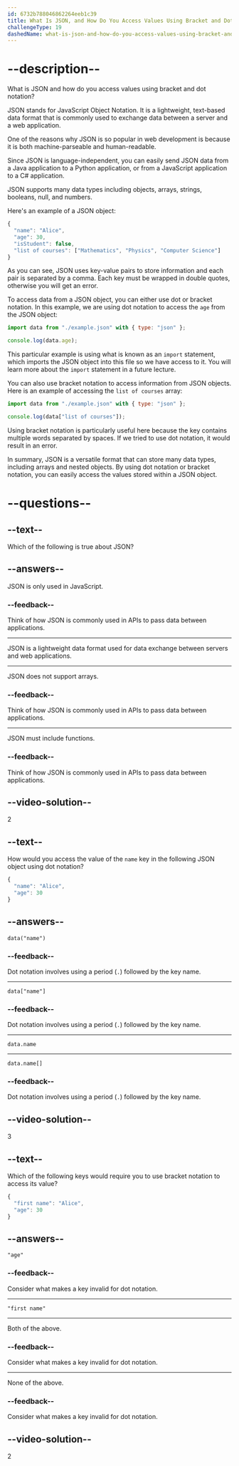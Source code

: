 ```yaml
---
id: 6732b788046862264eeb1c39
title: What Is JSON, and How Do You Access Values Using Bracket and Dot Notation?
challengeType: 19
dashedName: what-is-json-and-how-do-you-access-values-using-bracket-and-dot-notation
---
```


# --description--

What is JSON and how do you access values using bracket and dot notation?

JSON stands for JavaScript Object Notation. It is a lightweight, text-based data format that is commonly used to exchange data between a server and a web application. 

One of the reasons why JSON is so popular in web development is because it is both machine-parseable and human-readable.   

Since JSON is language-independent, you can easily send JSON data from a Java application to a Python application, or from a JavaScript application to a C# application.

JSON supports many data types including objects, arrays, strings, booleans, null, and numbers. 

Here's an example of a JSON object:

```js
{
  "name": "Alice",
  "age": 30,
  "isStudent": false,
  "list of courses": ["Mathematics", "Physics", "Computer Science"]
}
```

As you can see, JSON uses key-value pairs to store information and each pair is separated by a comma. Each key must be wrapped in double quotes, otherwise you will get an error.

To access data from a JSON object, you can either use dot or bracket notation. In this example, we are using dot notation to access the `age` from the JSON object:

```js
import data from "./example.json" with { type: "json" };

console.log(data.age);
```

This particular example is using what is known as an `import` statement, which imports the JSON object into this file so we have access to it. You will learn more about the `import` statement in a future lecture.

You can also use bracket notation to access information from JSON objects. Here is an example of accessing the `list of courses` array:

```js
import data from "./example.json" with { type: "json" };

console.log(data["list of courses"]);
```

Using bracket notation is particularly useful here because the key contains multiple words separated by spaces. If we tried to use dot notation, it would result in an error.

In summary, JSON is a versatile format that can store many data types, including arrays and nested objects. By using dot notation or bracket notation, you can easily access the values stored within a JSON object.

# --questions--

## --text--

Which of the following is true about JSON?

## --answers--

JSON is only used in JavaScript.

### --feedback--

Think of how JSON is commonly used in APIs to pass data between applications.

---

JSON is a lightweight data format used for data exchange between servers and web applications.

---

JSON does not support arrays.

### --feedback--

Think of how JSON is commonly used in APIs to pass data between applications.

---

JSON must include functions.

### --feedback--

Think of how JSON is commonly used in APIs to pass data between applications.

## --video-solution--

2

## --text--

How would you access the value of the `name` key in the following JSON object using dot notation?

```js
{
  "name": "Alice",
  "age": 30
}
```

## --answers--

`data("name")`

### --feedback--

Dot notation involves using a period (`.`) followed by the key name.

---

`data["name"]`

### --feedback--

Dot notation involves using a period (`.`) followed by the key name.

---

`data.name`

---

`data.name[]`

### --feedback--

Dot notation involves using a period (`.`) followed by the key name.

## --video-solution--

3

## --text--

Which of the following keys would require you to use bracket notation to access its value?

```js
{
  "first name": "Alice",
  "age": 30
}
```

## --answers--

`"age"`

### --feedback--

Consider what makes a key invalid for dot notation.

---

`"first name"`

---

Both of the above.

### --feedback--

Consider what makes a key invalid for dot notation.

---

None of the above.

### --feedback--

Consider what makes a key invalid for dot notation.

## --video-solution--

2
